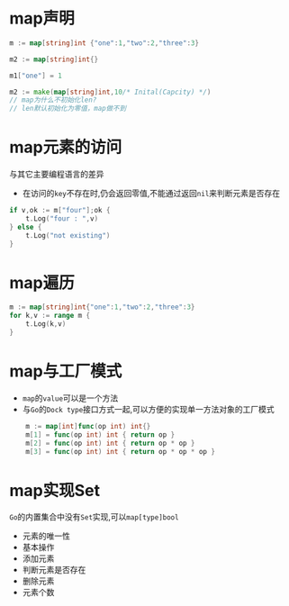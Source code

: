 # map声明
```go
m := map[string]int {"one":1,"two":2,"three":3}

m2 := map[string]int{}

m1["one"] = 1

m2 := make(map[string]int,10/* Inital(Capcity) */) 
// map为什么不初始化len?
// len默认初始化为零值，map做不到
```

# map元素的访问
与其它主要编程语言的差异
- 在访问的`key`不存在时,仍会返回零值,不能通过返回`nil`来判断元素是否存在
```go
if v,ok := m["four"];ok {
    t.Log("four : ",v)
} else {
    t.Log("not existing")
}
```

# map遍历
```go
m := map[string]int{"one":1,"two":2,"three":3}
for k,v := range m {
    t.Log(k,v)
}
```

# map与工厂模式
- `map`的`value`可以是一个方法
- 与`Go`的`Dock type`接口方式一起,可以方便的实现单一方法对象的工厂模式
```go
    m := map[int]func(op int) int{}
	m[1] = func(op int) int { return op }
	m[2] = func(op int) int { return op * op }
	m[3] = func(op int) int { return op * op * op }
```

# map实现Set
`Go`的内置集合中没有`Set`实现,可以`map[type]bool`
- 元素的唯一性
- 基本操作
 - 添加元素
 - 判断元素是否存在
 - 删除元素
 - 元素个数